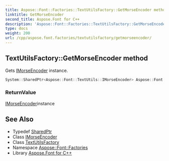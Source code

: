 ```yaml
---
title: Aspose::Font::Factories::TextUtilsFactory::GetMorseEncoder method
linktitle: GetMorseEncoder
second_title: Aspose.Font for C++
description: 'Aspose::Font::Factories::TextUtilsFactory::GetMorseEncoder method. Gets IMorseEncoder instance in C++.'
type: docs
weight: 200
url: /cpp/aspose.font.factories/textutilsfactory/getmorseencoder/
---
```

## TextUtilsFactory::GetMorseEncoder method


Gets [IMorseEncoder](../) instance.

```cpp
System::SharedPtr<Aspose::Font::TextUtils::IMorseEncoder> Aspose::Font::Factories::TextUtilsFactory::GetMorseEncoder()
```


### ReturnValue

[IMorseEncoder](../)instance

## See Also

* Typedef [SharedPtr](../../../system/sharedptr/)
* Class [IMorseEncoder](../../../aspose.font.textutils/imorseencoder/)
* Class [TextUtilsFactory](../)
* Namespace [Aspose::Font::Factories](../../)
* Library [Aspose.Font for C++](../../../)
